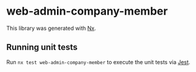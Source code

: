 # web-admin-company-member

This library was generated with [Nx](https://nx.dev).

## Running unit tests

Run `nx test web-admin-company-member` to execute the unit tests via [Jest](https://jestjs.io).
